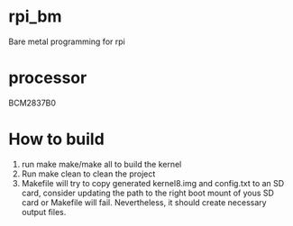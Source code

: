 # rpi_bm
Bare metal programming for rpi

# processor
BCM2837B0

# How to build
1. run make make/make all to build the kernel
2. Run make clean to clean the project
3. Makefile will try to copy generated kernel8.img and config.txt to an SD card, consider updating
   the path to the right boot mount of yous SD card or Makefile will fail. Nevertheless, it should create
   necessary output files.



